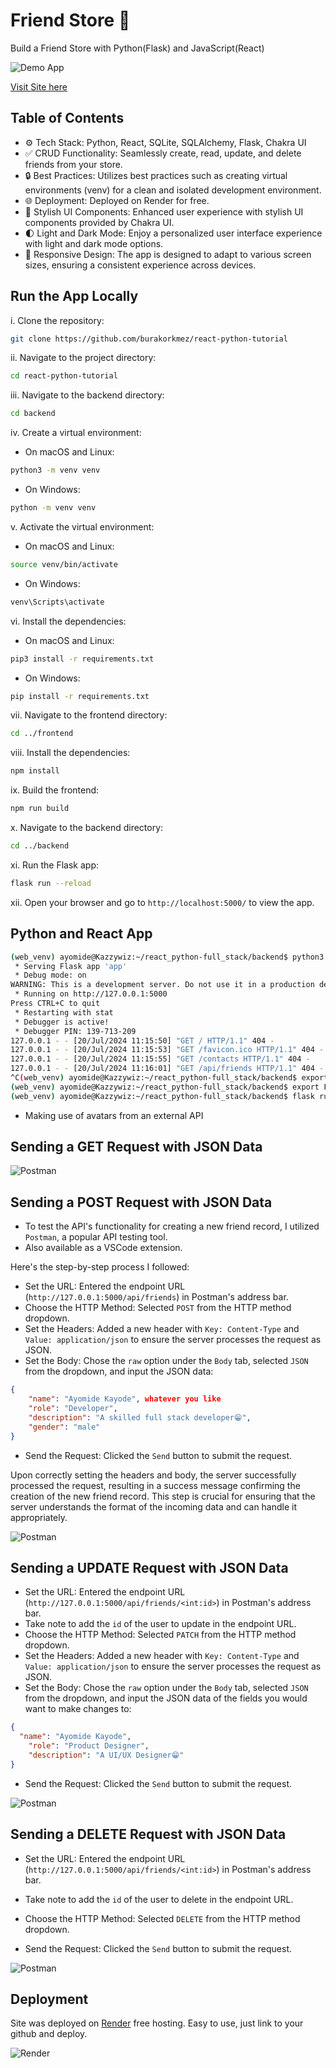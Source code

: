 # Friend Store 🚀

Build a Friend Store with Python(Flask) and JavaScript(React)

![Demo App](./imgs/react_python-full_stack.png)

[Visit Site here](https://ayo-friends-app.onrender.com)

## Table of Contents

- ⚙️ Tech Stack: Python, React, SQLite, SQLAlchemy, Flask, Chakra UI
- ✅ CRUD Functionality: Seamlessly create, read, update, and delete friends from your store.
- 🔒 Best Practices: Utilizes best practices such as creating virtual environments (venv) for a clean and isolated development environment.
- 🌐 Deployment: Deployed on Render for free.
- 🎨 Stylish UI Components: Enhanced user experience with stylish UI components provided by Chakra UI.
- 🌓 Light and Dark Mode: Enjoy a personalized user interface experience with light and dark mode options.
- 📱 Responsive Design: The app is designed to adapt to various screen sizes, ensuring a consistent experience across devices.

## Run the App Locally

i. Clone the repository:

```bash
git clone https://github.com/burakorkmez/react-python-tutorial
```

ii. Navigate to the project directory:

```bash
cd react-python-tutorial
```

iii. Navigate to the backend directory:

```bash
cd backend
```

iv. Create a virtual environment:

- On macOS and Linux:

```bash
python3 -m venv venv
```

- On Windows:

```bash
python -m venv venv
```

v. Activate the virtual environment:

- On macOS and Linux:

```bash
source venv/bin/activate
```

- On Windows:

```bash
venv\Scripts\activate
```

vi. Install the dependencies:

- On macOS and Linux:

```bash
pip3 install -r requirements.txt
```

- On Windows:

```bash
pip install -r requirements.txt
```

vii. Navigate to the frontend directory:

```bash
cd ../frontend
```

viii. Install the dependencies:

```bash
npm install
```

ix. Build the frontend:

```bash
npm run build
```

x. Navigate to the backend directory:

```bash
cd ../backend
```

xi. Run the Flask app:

```bash
flask run --reload
```

xii. Open your browser and go to `http://localhost:5000/` to view the app.

<!-- xiii. Don't forget to Like && Subscribe 🚀 -->

## Python and React App

```bash
(web_venv) ayomide@Kazzywiz:~/react_python-full_stack/backend$ python3 app.py
 * Serving Flask app 'app'
 * Debug mode: on
WARNING: This is a development server. Do not use it in a production deployment. Use a production WSGI server instead.
 * Running on http://127.0.0.1:5000
Press CTRL+C to quit
 * Restarting with stat
 * Debugger is active!
 * Debugger PIN: 139-713-209
127.0.0.1 - - [20/Jul/2024 11:15:50] "GET / HTTP/1.1" 404 -
127.0.0.1 - - [20/Jul/2024 11:15:53] "GET /favicon.ico HTTP/1.1" 404 -
127.0.0.1 - - [20/Jul/2024 11:15:55] "GET /contacts HTTP/1.1" 404 -
127.0.0.1 - - [20/Jul/2024 11:16:01] "GET /api/friends HTTP/1.1" 404 -
^C(web_venv) ayomide@Kazzywiz:~/react_python-full_stack/backend$ export FLASK_APP=app.py
(web_venv) ayomide@Kazzywiz:~/react_python-full_stack/backend$ export FLASK_ENV=development
(web_venv) ayomide@Kazzywiz:~/react_python-full_stack/backend$ flask run --debug
```

- Making use of avatars from an external API

## Sending a GET Request with JSON Data

![Postman](./imgs/postman_get_test.JPG)

## Sending a POST Request with JSON Data

- To test the API's functionality for creating a new friend record, I utilized `Postman`, a popular API testing tool.
- Also available as a VSCode extension.

Here's the step-by-step process I followed:

- Set the URL: Entered the endpoint URL (`http://127.0.0.1:5000/api/friends`) in Postman's address bar.
- Choose the HTTP Method: Selected `POST` from the HTTP method dropdown.
- Set the Headers: Added a new header with `Key: Content-Type` and `Value: application/json` to ensure the server processes the request as JSON.
- Set the Body: Chose the `raw` option under the `Body` tab, selected `JSON` from the dropdown, and input the JSON data:

```json
{
    "name": "Ayomide Kayode", whatever you like
    "role": "Developer",
    "description": "A skilled full stack developer😁",
    "gender": "male"
}
```

- Send the Request: Clicked the `Send` button to submit the request.

Upon correctly setting the headers and body, the server successfully processed the request, resulting in a success message confirming the creation of the new friend record. This step is crucial for ensuring that the server understands the format of the incoming data and can handle it appropriately.

![Postman](./imgs/postman_post_test.JPG)

## Sending a UPDATE Request with JSON Data

- Set the URL: Entered the endpoint URL (`http://127.0.0.1:5000/api/friends/<int:id>`) in Postman's address bar.
- Take note to add the `id` of the user to update in the endpoint URL.
- Choose the HTTP Method: Selected `PATCH` from the HTTP method dropdown.
- Set the Headers: Added a new header with `Key: Content-Type` and `Value: application/json` to ensure the server processes the request as JSON.
- Set the Body: Chose the `raw` option under the `Body` tab, selected `JSON` from the dropdown, and input the JSON data of the fields you would want to make changes to:

```json
{
  "name": "Ayomide Kayode",
    "role": "Product Designer",
    "description": "A UI/UX Designer😁"
}
```

- Send the Request: Clicked the `Send` button to submit the request.

![Postman](./imgs/postman_update_test.JPG)

## Sending a DELETE Request with JSON Data

- Set the URL: Entered the endpoint URL (`http://127.0.0.1:5000/api/friends/<int:id>`) in Postman's address bar.
- Take note to add the `id` of the user to delete in the endpoint URL.
- Choose the HTTP Method: Selected `DELETE` from the HTTP method dropdown.

- Send the Request: Clicked the `Send` button to submit the request.

![Postman](./imgs/postman_delete_test.JPG)

## Deployment

Site was deployed on [Render](https://render.com/) free hosting. Easy to use, just link to your github and deploy.

![Render](./imgs/app_deploy_on_render.png)

